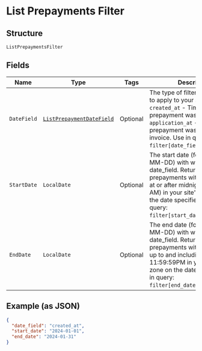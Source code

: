 
# List Prepayments Filter

## Structure

`ListPrepaymentsFilter`

## Fields

| Name | Type | Tags | Description | Getter | Setter |
|  --- | --- | --- | --- | --- | --- |
| `DateField` | [`ListPrepaymentDateField`](../../doc/models/list-prepayment-date-field.md) | Optional | The type of filter you would like to apply to your search. `created_at` - Time when prepayment was created. `application_at` - Time when prepayment was applied to invoice. Use in query `filter[date_field]=created_at`. | ListPrepaymentDateField getDateField() | setDateField(ListPrepaymentDateField dateField) |
| `StartDate` | `LocalDate` | Optional | The start date (format YYYY-MM-DD) with which to filter the date_field. Returns prepayments with a timestamp at or after midnight (12:00:00 AM) in your site's time zone on the date specified. Use in query: `filter[start_date]=2011-12-15`. | LocalDate getStartDate() | setStartDate(LocalDate startDate) |
| `EndDate` | `LocalDate` | Optional | The end date (format YYYY-MM-DD) with which to filter the date_field. Returns prepayments with a timestamp up to and including 11:59:59PM in your site's time zone on the date specified. Use in query: `filter[end_date]=2011-12-15`. | LocalDate getEndDate() | setEndDate(LocalDate endDate) |

## Example (as JSON)

```json
{
  "date_field": "created_at",
  "start_date": "2024-01-01",
  "end_date": "2024-01-31"
}
```

